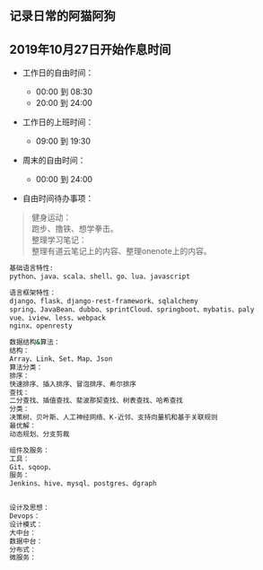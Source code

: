 ## 记录日常的阿猫阿狗

## 2019年10月27日开始作息时间  

* 工作日的自由时间：  
  * 00:00 到 08:30
  * 20:00 到 24:00  

* 工作日的上班时间：
  * 09:00 到 19:30  

* 周末的自由时间：  
  * 00:00 到 24:00  

* 自由时间待办事项：  

>健身运动：  
跑步、撸铁、想学拳击。  
>整理学习笔记：  
整理有道云笔记上的内容、整理onenote上的内容。  

```bash  
基础语言特性:
python、java、scala、shell、go、lua、javascript

语言框架特性：
django、flask、django-rest-framework、sqlalchemy
spring、JavaBean、dubbo、sprintCloud、springboot、mybatis、paly
vue、iview、less、webpack
nginx、openresty

数据结构&算法：
结构：
Array、Link、Set、Map、Json
算法分类：
排序：
快速排序、插入排序、冒泡排序、希尔排序
查找：
二分查找、插值查找、斐波那契查找、树表查找、哈希查找
分类：
决策树、贝叶斯、人工神经网络、K-近邻、支持向量机和基于关联规则
最优解：
动态规划、分支剪裁

组件及服务：
工具：
Git、sqoop、
服务：
Jenkins、hive、mysql、postgres、dgraph


设计及思想：
Devops：
设计模式：
大中台：
数据中台：
分布式：
微服务：

```
